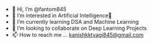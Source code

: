 - 👋 Hi, I’m @fantom845
- 👀 I’m interested in Artificial Intelligence🤖
- 🌱 I’m currently learning DSA and Machine Learning
- 💞️ I’m looking to collaborate on Deep Learning Projects
- 📫 How to reach me ... kanishkktyagi845@gmail.com

<!---
fantom845/fantom845 is a ✨ special ✨ repository because its `README.md` (this file) appears on your GitHub profile.
You can click the Preview link to take a look at your changes.
--->
